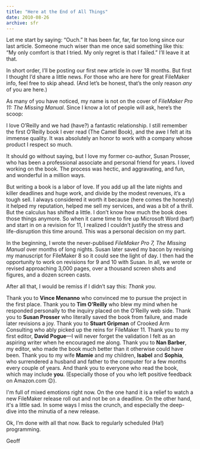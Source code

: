 ```yaml
---
title: "Here at the End of All Things"
date: 2010-08-26
archive: sfr
---
```


Let me start by saying: “Ouch.” It has been far, far, far too long since our last article. Someone much wiser than me once said something like this: “My only comfort is that I tried. My only regret is that I failed.” I’ll leave it at that.

In short order, I’ll be posting our first new article in over 18 months. But first I thought I’d share a little news. For those who are here for great FileMaker info, feel free to skip ahead. (And let’s be honest, that’s the only reason *any* of you are here.)

As many of you have noticed, my name is not on the cover of *FileMaker Pro 11: The Missing Manual*. Since I know a lot of people will ask, here’s the scoop:

I love O’Reilly and we had (have?) a fantastic relationship. I still remember the first O’Reilly book I ever read (The Camel Book), and the awe I felt at its immense quality. It was absolutely an honor to work with a company whose product I respect so much.

It should go without saying, but I love my former co-author, Susan Prosser, who has been a professional associate and personal friend for years. I loved working on the book. The process was hectic, and aggravating, and fun, and wonderful in a million ways.

But writing a book is a labor of love. If you add up all the late nights and killer deadlines and huge work, and divide by the modest revenues, it’s a tough sell. I always considered it worth it because (here comes the honesty) it helped my reputation, helped me sell my services, and was a bit of a thrill. But the calculus has shifted a little. I don’t know how much the book does those things anymore. So when it came time to fire up Microsoft Word (barf) and start in on a revision for 11, I realized I couldn’t justify the stress and life-disruption this time around. This was a personal decision on my part.

In the beginning, I wrote the never-publised *FileMaker Pro 7, The Missing Manual* over months of long nights. Susan later saved my bacon by revising my manuscript for FileMaker 8 so it could see the light of day. I then had the opportunity to work on revisions for 9 and 10 with Susan. In all, we wrote or revised approaching 3,000 pages, over a thousand screen shots and figures, and a dozen screen casts.

After all that, I would be remiss if I didn’t say this: *Thank you*.

Thank you to **Vince Menanno** who convinced me to pursue the project in the first place. Thank you to **Tim O’Reilly** who blew my mind when he responded personally to the inquiry placed on the O’Reilly web side. Thank you to **Susan Prosser** who literally saved the book from failure, and made later revisions a joy. Thank you to **Stuart Gripman** of Crooked Arm Consulting who ably picked up the reins for FileMaker 11. Thank you to my first editor, **David Pogue**—I will never forget the validation I felt as an aspiring writer when he encouraged me along. Thank you to **Nan Barber**, my editor, who made the book much better than it otherwise could have been. Thank you to my wife **Mamie** and my children, **Isabel** and **Sophia**, who surrendered a husband and father to the computer for a few months every couple of years. And thank you to everyone who read the book, which may include **you**. (Especially those of you who left positive feedback on Amazon.com :wink:).

I'm full of mixed emotions right now. On the one hand it is a relief to watch a new FileMaker release roll out and not be on a deadline. On the other hand, it's a little sad. In some ways I miss the crunch, and especially the deep-dive into the minutia of a new release.

Ok, I’m done with all that now. Back to regularly scheduled (Ha!) programming.

Geoff
